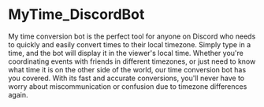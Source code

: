 # MyTime_DiscordBot

My time conversion bot is the perfect tool for anyone on Discord who needs to quickly and easily convert times to their local timezone. Simply type in a time, and the bot will display it in the viewer's local time. Whether you're coordinating events with friends in different timezones, or just need to know what time it is on the other side of the world, our time conversion bot has you covered. With its fast and accurate conversions, you'll never have to worry about miscommunication or confusion due to timezone differences again.
